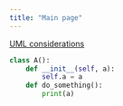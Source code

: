 ```yaml
---
title: "Main page"
---
```


[UML considerations](uml-considerations.html)


```python
class A():
    def __init__(self, a):
        self.a = a
    def do_something():
        print(a)
```